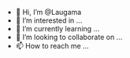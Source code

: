 - 👋 Hi, I’m @Laugama
- 👀 I’m interested in ...
- 🌱 I’m currently learning ...
- 💞️ I’m looking to collaborate on ...
- 📫 How to reach me ...

<!---
Laugama/Laugama is a ✨ special ✨ repository because its `README.md` (this file) appears on your GitHub profile.
You can click the Preview link to take a look at your changes.
--->
